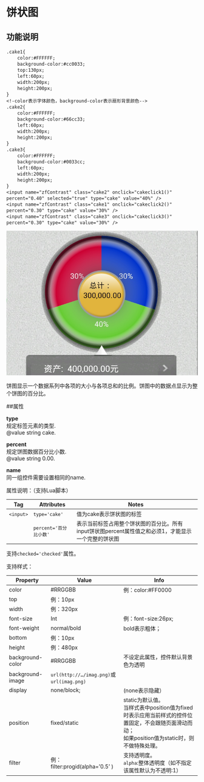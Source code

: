 # 饼状图
<!-- toc -->

## 功能说明

```
.cake1{
    color:#FFFFFF;
    background-color:#cc0033;
    top:130px;
    left:60px;
    width:200px;
    height:200px;
}
<!-color表示字体颜色，background-color表示扇形背景颜色-->
.cake2{
    color:#FFFFFF;
    background-color:#66cc33;
    left:60px;
    width:200px;
    height:200px;
}
.cake3{
    color:#FFFFFF;
    background-color:#0033cc;
    left:60px;
    width:200px;
    height:200px;
}
<input name="zfContrast" class="cake2" onclick="cakeclick1()" percent="0.40" selected="true" type="cake" value="40%" />
<input name="zfContrast" class="cake1" onclick="cakeclick2()" percent="0.30" type="cake" value="30%" />
<input name="zfContrast" class="cake3" onclick="cakeclick3()" percent="0.30" type="cake" value="30%" />
```
![](../images/image006.jpg)

饼图显示一个数据系列中各项的大小与各项总和的比例。饼图中的数据点显示为整个饼图的百分比。

##属性

__type__  
规定标签元素的类型.  
@value string cake.

__percent__  
规定饼图数据百分比小数.  
@value string 0.00.

__name__  
同一组控件需要设置相同的name.



属性说明：（支持Lua脚本）

| Tag | Attributes | Notes |
| --- | --- | --- |
| `<input>` | `type='cake'` | 值为cake表示饼状图的标签 |
| | `percent='百分比小数'` | 表示当前标签占用整个饼状图的百分比。所有input饼状图percent属性值之和必须1，才能显示一个完整的饼状图 |

支持`checked='checked'`属性。

支持样式：

| Property | Value | Info |
| --- | --- | --- |
| color | #RRGGBB | 例：color:#FF0000 |
| top | 例：10px | |
| width | 例：320px | |
| font-size | Int | 例：font-size:26px; |
| font-weight | normal/bold | bold表示粗体； |
| bottom | 例：10px | |
| height | 例：480px | |
| background-color | #RRGGBB | 不设定此属性，控件默认背景色为透明 |
| background-image | `url(http://…/imag.png)`或`url(imag.png)` | |
| display | none/block; | (none表示隐藏） |
| position | fixed/static | static为默认值。 <br /> 当样式表中position值为fixed时表示应用当前样式的控件位置固定，不会跟随页面滑动而动；<br /> 如果position值为static时，则不做特殊处理。 |
| filter | 例： <br />filter:progid(alpha=’0.5’ ) | 支持透明度。<br /> `alpha`:整体透明度（如不指定该属性默认为不透明:1） |